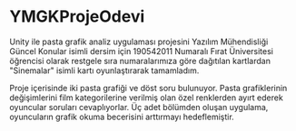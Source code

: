 # YMGKProjeOdevi
Unity ile pasta grafik analiz uygulaması projesini Yazılım Mühendisliği Güncel Konular isimli dersim için 190542011 Numaralı Fırat Üniversitesi öğrencisi olarak restgele sıra numaralarımıza göre dağıtılan kartlardan "Sinemalar" isimli kartı oyunlaştırarak tamamladım. 

Proje içerisinde iki pasta grafiği ve döst soru bulunuyor. Pasta grafiklerinin değişimlerini film kategorilerine verilmiş olan özel renklerden ayırt ederek oyuncular soruları cevaplıyorlar. Üç adet bölümden oluşan uygulama, oyuncuların grafik okuma becerisini arttırmayı hedeflemiştir. 
